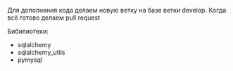 Для дополнения кода делаем новую ветку на базе ветки develop. Когда всё готово делаем pull request

Бибилиотеки:  

* sqlalchemy
* sqlalchemy_utils
* pymysql